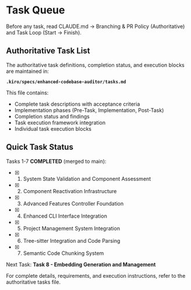 # Task Queue

Before any task, read CLAUDE.md → Branching & PR Policy (Authoritative) and Task Loop (Start → Finish).

## Authoritative Task List

The authoritative task definitions, completion status, and execution blocks are maintained in:

**`.kiro/specs/enhanced-codebase-auditor/tasks.md`**

This file contains:
- Complete task descriptions with acceptance criteria
- Implementation phases (Pre-Task, Implementation, Post-Task)
- Completion status and findings
- Task execution framework integration
- Individual task execution blocks

## Quick Task Status

Tasks 1-7 **COMPLETED** (merged to main):
- [x] 1. System State Validation and Component Assessment
- [x] 2. Component Reactivation Infrastructure
- [x] 3. Advanced Features Controller Foundation
- [x] 4. Enhanced CLI Interface Integration
- [x] 5. Project Management System Integration
- [x] 6. Tree-sitter Integration and Code Parsing
- [x] 7. Semantic Code Chunking System

Next Task: **Task 8 - Embedding Generation and Management**

For complete details, requirements, and execution instructions, refer to the authoritative tasks file.
